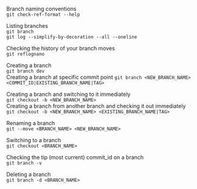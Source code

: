 Branch naming conventions  
`git check-ref-format --help`

Listing branches  
`git branch`  
`git log --simplify-by-decoration --all --oneline`  

Checking the history of your branch moves  
`git reflognano`

Creating a branch  
`git branch dev`  
Creating a branch at specific commit point
`git branch <NEW_BRANCH_NAME> <COMMIT_ID|EXISTING_BRANCH_NAME|TAG>`

Creating a branch and switching to it immediately  
`git checkout -b <NEW_BRANCH_NAME>`  
Creating a branch from another branch and checking it out immediately  
`git checkout -b <NEW_BRANCH_NAME> <EXISTING_BRANCH_NAME|TAG>`

Renaming a branch  
`git --move <BRANCH_NAME> <NEW_BRANCH_NAME>`  

Switching to a branch  
`git checkout <BRANCH_NAME>`

Checking the tip (most current) commit_id on a branch  
`git branch -v`

Deleting a branch  
`git branch -d <BRANCH_NAME>`
